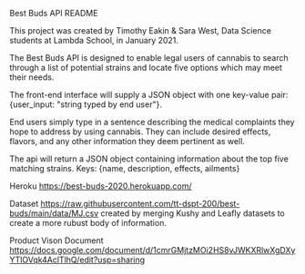 Best Buds API README

This project was created by Timothy Eakin & Sara West, Data Science students at Lambda School, in January 2021.

The Best Buds API is designed to enable legal users of cannabis to search through a list of potential strains and locate
five options which may meet their needs.

The front-end interface will supply a JSON object with one key-value pair: {user_input: "string typed by end user"}.

End users simply type in a sentence describing the medical complaints they hope to address by using cannabis.
They can include desired effects, flavors, and any other information they deem pertinent as well.

The api will return a JSON object containing information about the top five matching strains.
Keys: {name, description, effects, ailments}

Heroku https://best-buds-2020.herokuapp.com/

Dataset https://raw.githubusercontent.com/tt-dspt-200/best-buds/main/data/MJ.csv created by merging Kushy and Leafly datasets to create a more rubust body of information.

Product Vison Document https://docs.google.com/document/d/1cmrGMjtzMOi2HS8vJWKXRlwXgDXyYTlOVqk4AclTlhQ/edit?usp=sharing
